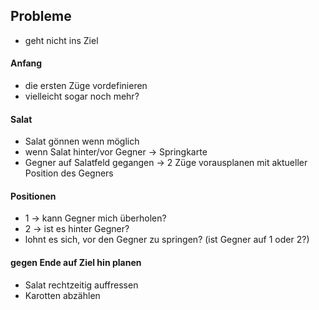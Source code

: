 ## Probleme
- geht nicht ins Ziel

#### Anfang
- die ersten Züge vordefinieren
- vielleicht sogar noch mehr?
#### Salat
- Salat gönnen wenn möglich
- wenn Salat hinter/vor Gegner → Springkarte
- Gegner auf Salatfeld gegangen → 2 Züge vorausplanen mit aktueller Position des Gegners
#### Positionen
- 1 → kann Gegner mich überholen?
- 2 → ist es hinter Gegner?
- lohnt es sich, vor den Gegner zu springen? (ist Gegner auf 1 oder 2?)
#### gegen Ende auf Ziel hin planen
- Salat rechtzeitig auffressen
- Karotten abzählen